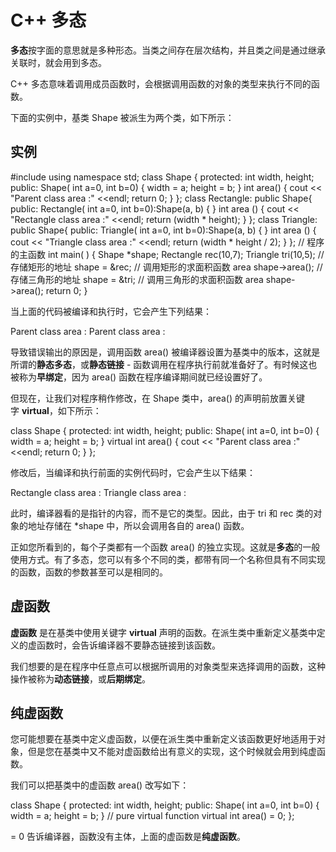# C++ 多态

**多态**按字面的意思就是多种形态。当类之间存在层次结构，并且类之间是通过继承关联时，就会用到多态。

C++ 多态意味着调用成员函数时，会根据调用函数的对象的类型来执行不同的函数。

下面的实例中，基类 Shape 被派生为两个类，如下所示：

## 实例

#include <iostream> using namespace std; class Shape { protected: int width, height; public: Shape( int a=0, int b=0) { width = a; height = b; } int area() { cout << "Parent class area :" <<endl; return 0; } }; class Rectangle: public Shape{ public: Rectangle( int a=0, int b=0):Shape(a, b) { } int area () { cout << "Rectangle class area :" <<endl; return (width * height); } }; class Triangle: public Shape{ public: Triangle( int a=0, int b=0):Shape(a, b) { } int area () { cout << "Triangle class area :" <<endl; return (width * height / 2); } }; // 程序的主函数 int main( ) { Shape *shape; Rectangle rec(10,7); Triangle tri(10,5); // 存储矩形的地址 shape = &rec; // 调用矩形的求面积函数 area shape->area(); // 存储三角形的地址 shape = &tri; // 调用三角形的求面积函数 area shape->area(); return 0; }

当上面的代码被编译和执行时，它会产生下列结果：

Parent class area :
Parent class area :

导致错误输出的原因是，调用函数 area() 被编译器设置为基类中的版本，这就是所谓的**静态多态**，或**静态链接** - 函数调用在程序执行前就准备好了。有时候这也被称为**早绑定**，因为 area() 函数在程序编译期间就已经设置好了。

但现在，让我们对程序稍作修改，在 Shape 类中，area() 的声明前放置关键字 **virtual**，如下所示：

class Shape { protected: int width, height; public: Shape( int a=0, int b=0) { width = a; height = b; } virtual int area() { cout << "Parent class area :" <<endl; return 0; } };

修改后，当编译和执行前面的实例代码时，它会产生以下结果：

Rectangle class area :
Triangle class area :

此时，编译器看的是指针的内容，而不是它的类型。因此，由于 tri 和 rec 类的对象的地址存储在 *shape 中，所以会调用各自的 area() 函数。

正如您所看到的，每个子类都有一个函数 area() 的独立实现。这就是**多态**的一般使用方式。有了多态，您可以有多个不同的类，都带有同一个名称但具有不同实现的函数，函数的参数甚至可以是相同的。

## 虚函数

**虚函数** 是在基类中使用关键字 **virtual** 声明的函数。在派生类中重新定义基类中定义的虚函数时，会告诉编译器不要静态链接到该函数。

我们想要的是在程序中任意点可以根据所调用的对象类型来选择调用的函数，这种操作被称为**动态链接**，或**后期绑定**。

## 纯虚函数

您可能想要在基类中定义虚函数，以便在派生类中重新定义该函数更好地适用于对象，但是您在基类中又不能对虚函数给出有意义的实现，这个时候就会用到纯虚函数。

我们可以把基类中的虚函数 area() 改写如下：

class Shape { protected: int width, height; public: Shape( int a=0, int b=0) { width = a; height = b; } // pure virtual function virtual int area() = 0; };

= 0 告诉编译器，函数没有主体，上面的虚函数是**纯虚函数**。